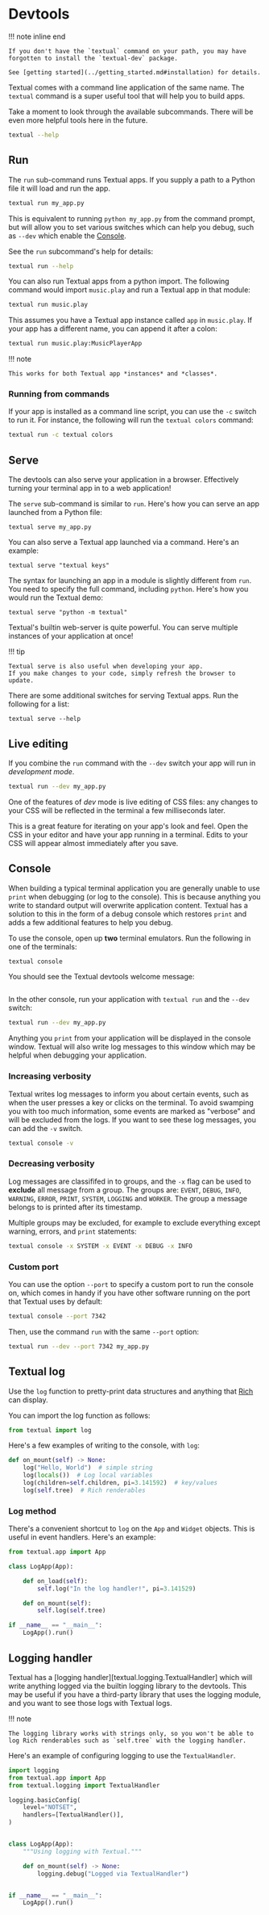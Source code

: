 # Devtools

!!! note inline end

    If you don't have the `textual` command on your path, you may have forgotten to install the `textual-dev` package.

    See [getting started](../getting_started.md#installation) for details.

Textual comes with a command line application of the same name. The `textual` command is a super useful tool that will help you to build apps.

Take a moment to look through the available subcommands. There will be even more helpful tools here in the future.

```bash
textual --help
```


## Run

The `run` sub-command runs Textual apps. If you supply a path to a Python file it will load and run the app.

```bash
textual run my_app.py
```

This is equivalent to running `python my_app.py` from the command prompt, but will allow you to set various switches which can help you debug, such as `--dev` which enable the [Console](#console).

See the `run` subcommand's help for details:

```bash
textual run --help
```

You can also run Textual apps from a python import.
The following command would import `music.play` and run a Textual app in that module:

```bash
textual run music.play
```

This assumes you have a Textual app instance called `app` in `music.play`.
If your app has a different name, you can append it after a colon:

```bash
textual run music.play:MusicPlayerApp
```

!!! note

    This works for both Textual app *instances* and *classes*.


### Running from commands

If your app is installed as a command line script, you can use the `-c` switch to run it.
For instance, the following will run the `textual colors` command:

```bash
textual run -c textual colors
```

## Serve

The devtools can also serve your application in a browser.
Effectively turning your terminal app in to a web application!

The `serve` sub-command is similar to `run`. Here's how you can serve an app launched from a Python file:

```
textual serve my_app.py
```

You can also serve a Textual app launched via a command. Here's an example:

```
textual serve "textual keys"
```

The syntax for launching an app in a module is slightly different from `run`.
You need to specify the full command, including `python`.
Here's how you would run the Textual demo:

```
textual serve "python -m textual"
```

Textual's builtin web-server is quite powerful.
You can serve multiple instances of your application at once!

!!! tip

    Textual serve is also useful when developing your app.
    If you make changes to your code, simply refresh the browser to update.

There are some additional switches for serving Textual apps. Run the following for a list:

```
textual serve --help
```

## Live editing

If you combine the `run` command with the `--dev` switch your app will run in *development mode*.

```bash
textual run --dev my_app.py
```

One of the features of *dev* mode is live editing of CSS files: any changes to your CSS will be reflected in the terminal a few milliseconds later.

This is a great feature for iterating on your app's look and feel. Open the CSS in your editor and have your app running in a terminal. Edits to your CSS will appear almost immediately after you save.

## Console

When building a typical terminal application you are generally unable to use `print` when debugging (or log to the console). This is because anything you write to standard output will overwrite application content. Textual has a solution to this in the form of a debug console which restores `print` and adds a few additional features to help you debug.

To use the console, open up **two** terminal emulators. Run the following in one of the terminals:

```bash
textual console
```

You should see the Textual devtools welcome message:

```{.textual title="textual console" path="docs/examples/getting_started/console.py"}
```

In the other console, run your application with `textual run` and the `--dev` switch:

```bash
textual run --dev my_app.py
```

Anything you `print` from your application will be displayed in the console window. Textual will also write log messages to this window which may be helpful when debugging your application.


### Increasing verbosity

Textual writes log messages to inform you about certain events, such as when the user presses a key or clicks on the terminal. To avoid swamping you with too much information, some events are marked as "verbose" and will be excluded from the logs. If you want to see these log messages, you can add the `-v` switch.

```bash
textual console -v
```

### Decreasing verbosity

Log messages are classififed in to groups, and the `-x` flag can be used to **exclude** all message from a group. The groups are: `EVENT`, `DEBUG`, `INFO`, `WARNING`, `ERROR`, `PRINT`, `SYSTEM`, `LOGGING` and `WORKER`. The group a message belongs to is printed after its timestamp.

Multiple groups may be excluded, for example to exclude everything except warning, errors, and `print` statements:

```bash
textual console -x SYSTEM -x EVENT -x DEBUG -x INFO
```

### Custom port

You can use the option `--port` to specify a custom port to run the console on, which comes in handy if you have other software running on the port that Textual uses by default:

```bash
textual console --port 7342
```

Then, use the command `run` with the same `--port` option:

```bash
textual run --dev --port 7342 my_app.py
```


## Textual log

Use the `log` function to pretty-print data structures and anything that [Rich](https://rich.readthedocs.io/en/latest/) can display.

You can import the log function as follows:

```python
from textual import log
```

Here's a few examples of writing to the console, with `log`:



```python
def on_mount(self) -> None:
    log("Hello, World")  # simple string
    log(locals())  # Log local variables
    log(children=self.children, pi=3.141592)  # key/values
    log(self.tree)  # Rich renderables
```

### Log method

There's a convenient shortcut to `log` on the `App` and `Widget` objects. This is useful in event handlers. Here's an example:

```python
from textual.app import App

class LogApp(App):

    def on_load(self):
        self.log("In the log handler!", pi=3.141529)

    def on_mount(self):
        self.log(self.tree)

if __name__ == "__main__":
    LogApp().run()
```

## Logging handler

Textual has a [logging handler][textual.logging.TextualHandler] which will write anything logged via the builtin logging library to the devtools.
This may be useful if you have a third-party library that uses the logging module, and you want to see those logs with Textual logs.

!!! note

    The logging library works with strings only, so you won't be able to log Rich renderables such as `self.tree` with the logging handler.

Here's an example of configuring logging to use the `TextualHandler`.

```python
import logging
from textual.app import App
from textual.logging import TextualHandler

logging.basicConfig(
    level="NOTSET",
    handlers=[TextualHandler()],
)


class LogApp(App):
    """Using logging with Textual."""

    def on_mount(self) -> None:
        logging.debug("Logged via TextualHandler")


if __name__ == "__main__":
    LogApp().run()
```
